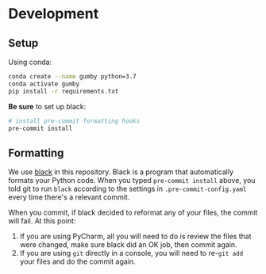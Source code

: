 # Development

## Setup
Using conda:

```sh
conda create --name gumby python=3.7
conda activate gumby
pip install -r requirements.txt
```

**Be sure** to set up black:

```sh
# install pre-commit formatting hooks
pre-commit install
```

## Formatting
We use [black](https://github.com/psf/black) in this repository. Black is a program that automatically formats your Python code. When you typed `pre-commit install` above, you told git to run `black` according to the settings in `.pre-commit-config.yaml` every time there's a relevant commit.

When you commit, if black decided to reformat any of your files, the commit will fail. At this point:
1. If you are using PyCharm, all you will need to do is review the files that were changed, make sure black did an OK job, then commit again.
2. If you are using `git` directly in a console, you will need to re-`git add` your files and do the commit again.

